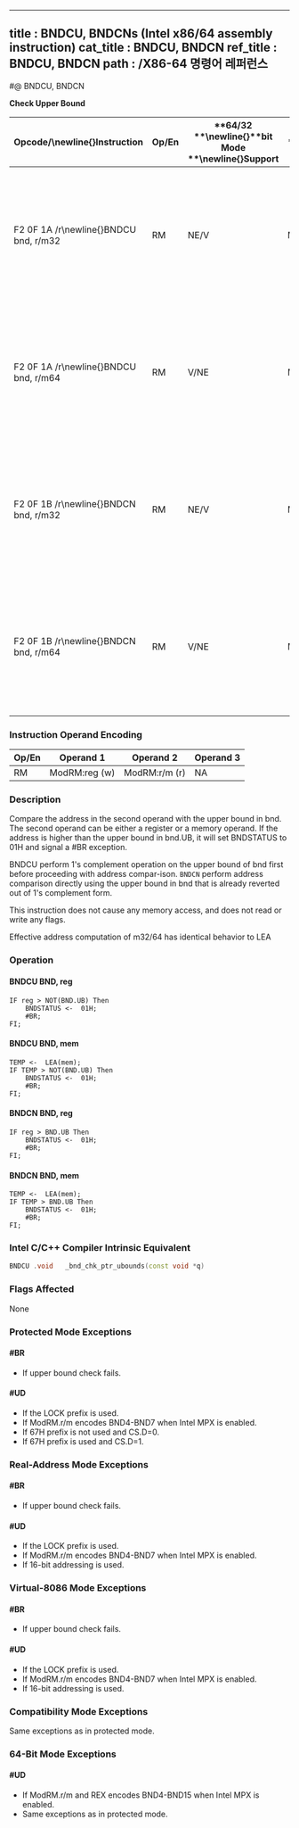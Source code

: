----------------------------
title : BNDCU, BNDCNs (Intel x86/64 assembly instruction)
cat_title : BNDCU, BNDCN
ref_title : BNDCU, BNDCN
path : /X86-64 명령어 레퍼런스
----------------------------
#@ BNDCU, BNDCN

**Check Upper Bound**

|**Opcode/**\newline{}**Instruction**|**Op/En**|**64/32 **\newline{}**bit Mode **\newline{}**Support**|**CPUID **\newline{}**Feature **\newline{}**Flag**|**Description**|
|------------------------------------|---------|------------------------------------------------------|--------------------------------------------------|---------------|
|F2 0F 1A /r\newline{}BNDCU bnd, r/m32|RM|NE/V|MPX|Generate a #BR if the address in r/m32 is higher than the upper bound in bnd.UB (bnb.UB in 1's complement form).|
|F2 0F 1A /r\newline{}BNDCU bnd, r/m64|RM|V/NE|MPX|Generate a #BR if the address in r/m64 is higher than the upper bound in bnd.UB (bnb.UB in 1's complement form).|
|F2 0F 1B /r\newline{}BNDCN bnd, r/m32|RM|NE/V|MPX|Generate a #BR if the address in r/m32 is higher than the upper bound in bnd.UB (bnb.UB not in 1's complement form).|
|F2 0F 1B /r\newline{}BNDCN bnd, r/m64|RM|V/NE|MPX|Generate a #BR if the address in r/m64 is higher than the upper bound in bnd.UB (bnb.UB not in 1's complement form).|
### Instruction Operand Encoding


|Op/En|Operand 1|Operand 2|Operand 3|
|-----|---------|---------|---------|
|RM|ModRM:reg (w)|ModRM:r/m (r)|NA|
### Description


Compare the address in the second operand with the upper bound in bnd. The second operand can be either a register or a memory operand. If the address is higher than the upper bound in bnd.UB, it will set BNDSTATUS to 01H and signal a #BR exception.

BNDCU perform 1's complement operation on the upper bound of bnd first before proceeding with address compar-ison. `BNDCN` perform address comparison directly using the upper bound in bnd that is already reverted out of 1's complement form. 

This instruction does not cause any memory access, and does not read or write any flags. 

Effective address computation of m32/64 has identical behavior to LEA


### Operation
#### BNDCU BND, reg
```info-verb
IF reg > NOT(BND.UB) Then
    BNDSTATUS <-  01H; 
    #BR; 
FI;
```
#### BNDCU BND, mem
```info-verb
TEMP <-  LEA(mem); 
IF TEMP > NOT(BND.UB) Then
    BNDSTATUS <-  01H; 
    #BR; 
FI;
```
#### BNDCN BND, reg
```info-verb
IF reg > BND.UB Then
    BNDSTATUS <-  01H; 
    #BR; 
FI;
```
#### BNDCN BND, mem
```info-verb
TEMP <-  LEA(mem); 
IF TEMP > BND.UB Then
    BNDSTATUS <-  01H; 
    #BR; 
FI;
```

### Intel C/C++ Compiler Intrinsic Equivalent

```cpp
BNDCU .void   _bnd_chk_ptr_ubounds(const void *q)
```
### Flags Affected


None


### Protected Mode Exceptions

#### #BR
* If upper bound check fails.

#### #UD
* If the LOCK prefix is used.
* If ModRM.r/m encodes BND4-BND7 when Intel MPX is enabled.
* If 67H prefix is not used and CS.D=0.
* If 67H prefix is used and CS.D=1.

### Real-Address Mode Exceptions

#### #BR
* If upper bound check fails.

#### #UD
* If the LOCK prefix is used.
* If ModRM.r/m encodes BND4-BND7 when Intel MPX is enabled.
* If 16-bit addressing is used.

### Virtual-8086 Mode Exceptions

#### #BR
* If upper bound check fails.

#### #UD
* If the LOCK prefix is used.
* If ModRM.r/m encodes BND4-BND7 when Intel MPX is enabled.
* If 16-bit addressing is used.

### Compatibility Mode Exceptions



Same exceptions as in protected mode.


### 64-Bit Mode Exceptions

#### #UD
* If ModRM.r/m and REX encodes BND4-BND15 when Intel MPX is enabled.
* Same exceptions as in protected mode.

